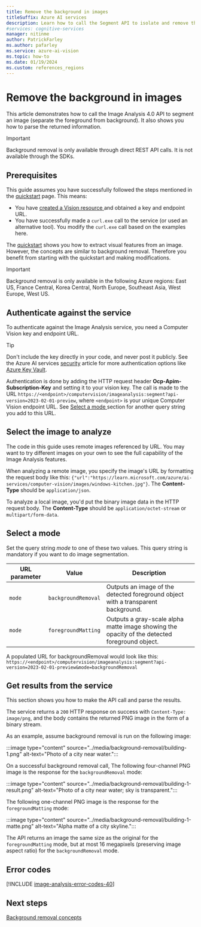 ```yaml
---
title: Remove the background in images
titleSuffix: Azure AI services
description: Learn how to call the Segment API to isolate and remove the background from images.
#services: cognitive-services
manager: nitinme
author: PatrickFarley
ms.author: pafarley
ms.service: azure-ai-vision
ms.topic: how-to
ms.date: 01/19/2024
ms.custom: references_regions
---
```


# Remove the background in images

This article demonstrates how to call the Image Analysis 4.0 API to segment an image (separate the foreground from background). It also shows you how to parse the returned information.

> [!IMPORTANT]
> Background removal is only available through direct REST API calls. It is not available through the SDKs.

## Prerequisites

This guide assumes you have successfully followed the steps mentioned in the [quickstart](../quickstarts-sdk/image-analysis-client-library-40.md) page. This means:

* You have <a href="https://portal.azure.com/#create/Microsoft.CognitiveServicesComputerVision"  title="created a Vision resource"  target="_blank">created a Vision resource </a> and obtained a key and endpoint URL.
* You have successfully made a `curl.exe` call to the service (or used an alternative tool). You modify the `curl.exe` call based on the examples here.

The [quickstart](../quickstarts-sdk/image-analysis-client-library-40.md) shows you how to extract visual features from an image. However, the concepts are similar to background removal. Therefore you benefit from starting with the quickstart and making modifications.

> [!IMPORTANT]
> Background removal is only available in the following Azure regions: East US, France Central, Korea Central, North Europe, Southeast Asia, West Europe, West US.

## Authenticate against the service

To authenticate against the Image Analysis service, you need a Computer Vision key and endpoint URL.

> [!TIP]
> Don't include the key directly in your code, and never post it publicly. See the Azure AI services [security](../../security-features.md) article for more authentication options like [Azure Key Vault](../../use-key-vault.md). 

<!--
#### [C#](#tab/csharp)

Start by creating a [VisionServiceOptions](/dotnet/api/azure.ai.vision.common.visionserviceoptions) object using one of the constructors. For example:

[!code-csharp[](~/azure-ai-vision-sdk/docs/learn.microsoft.com/csharp/image-analysis/how-to/program.cs?name=vision_service_options)]

#### [Python](#tab/python)

Start by creating a [VisionServiceOptions](/python/api/azure-ai-vision/azure.ai.vision.visionserviceoptions) object using one of the constructors. For example:

[!code-python[](~/azure-ai-vision-sdk/docs/learn.microsoft.com/python/image-analysis/how-to/main.py?name=vision_service_options)]

#### [Java](#tab/java)

Start by creating a [VisionServiceOptions](/java/api/com.azure.ai.vision.common.visionserviceoptions) object using one of the constructors. For example:

[!code-java[](~/azure-ai-vision-sdk/docs/learn.microsoft.com/java/image-analysis/how-to/ImageAnalysis.java?name=vision_service_options)]

#### [C++](#tab/cpp)

At the start of your code, use one of the static constructor methods [VisionServiceOptions::FromEndpoint](/cpp/cognitive-services/vision/service-visionserviceoptions#fromendpoint-1) to create a *VisionServiceOptions* object. For example:

[!code-cpp[](~/azure-ai-vision-sdk/docs/learn.microsoft.com/cpp/image-analysis/how-to/how-to.cpp?name=vision_service_options)]

Where we used this helper function to read the value of an environment variable:

[!code-cpp[](~/azure-ai-vision-sdk/docs/learn.microsoft.com/cpp/image-analysis/how-to/how-to.cpp?name=get_env_var)]

#### [REST API](#tab/rest)
-->

Authentication is done by adding the HTTP request header **Ocp-Apim-Subscription-Key** and setting it to your vision key. The call is made to the URL `https://<endpoint>/computervision/imageanalysis:segment?api-version=2023-02-01-preview`, where `<endpoint>` is your unique Computer Vision endpoint URL. See [Select a mode ](./background-removal.md#select-a-mode) section for another query string you add to this URL.


## Select the image to analyze

The code in this guide uses remote images referenced by URL. You may want to try different images on your own to see the full capability of the Image Analysis features.

<!--
#### [C#](#tab/csharp)

Create a new **VisionSource** object from the URL of the image you want to analyze, using the static constructor [VisionSource.FromUrl](/dotnet/api/azure.ai.vision.common.visionsource.fromurl).

[!code-csharp[](~/azure-ai-vision-sdk/docs/learn.microsoft.com/csharp/image-analysis/how-to/program.cs?name=vision_source)]

**VisionSource** implements **IDisposable**, therefore create the object with a **using** statement or explicitly call **Dispose** method after analysis completes.

> [!TIP]
> You can also analyze a local image by passing in the full-path image file name (see [VisionSource.FromFile](/dotnet/api/azure.ai.vision.common.visionsource.fromfile)), or by copying the image into the SDK's input buffer (see [VisionSource.FromImageSourceBuffer](/dotnet/api/azure.ai.vision.common.visionsource.fromimagesourcebuffer)). For more details, see [Call the Analyze API](./call-analyze-image-40.md?pivots=programming-language-csharp#select-the-image-to-analyze).

#### [Python](#tab/python)

In your script, create a new [VisionSource](/python/api/azure-ai-vision/azure.ai.vision.visionsource) object from the URL of the image you want to analyze.

[!code-python[](~/azure-ai-vision-sdk/docs/learn.microsoft.com/python/image-analysis/how-to/main.py?name=vision_source)]

> [!TIP]
> You can also analyze a local image by passing in the full-path image file name to the **VisionSource** constructor instead of the image URL (see argument name **filename**). Alternatively, you can analyze an image in a memory buffer by constructing **VisionSource** using the argument **image_source_buffer**. For more details, see [Call the Analyze API](./call-analyze-image-40.md?pivots=programming-language-python#select-the-image-to-analyze).

#### [Java](#tab/java)

Create a new **VisionSource** object from the URL of the image you want to analyze, using the static constructor [VisionSource.fromUrl](/java/api/com.azure.ai.vision.common.visionsource#com-azure-ai-vision-common-visionsource-fromurl(java-net-url)).

[!code-java[](~/azure-ai-vision-sdk/docs/learn.microsoft.com/java/image-analysis/how-to/ImageAnalysis.java?name=vision_source)]

**VisionSource** implements **AutoCloseable**, therefore create the object in a try-with-resources block, or explicitly call the **close** method on this object when you're done analyzing the image.

> [!TIP]
> You can also analyze a local image by passing in the full-path image file name (see [VisionSource.fromFile](/java/api/com.azure.ai.vision.common.visionsource#com-azure-ai-vision-common-visionsource-fromfile(java-lang-string)), or by copying the image into the SDK's input buffer (see [VisionSource.fromImageSourceBuffer](/java/api/com.azure.ai.vision.common.visionsource#com-azure-ai-vision-common-visionsource-fromimagesourcebuffer(com-azure-ai-vision-common-imagesourcebuffer))). For more details, see [Call the Analyze API](./call-analyze-image-40.md?pivots=programming-language-java#select-the-image-to-analyze).

#### [C++](#tab/cpp)

Create a new **VisionSource** object from the URL of the image you want to analyze, using the static constructor [VisionSource::FromUrl](/cpp/cognitive-services/vision/input-visionsource#fromurl).

[!code-cpp[](~/azure-ai-vision-sdk/docs/learn.microsoft.com/cpp/image-analysis/how-to/how-to.cpp?name=vision_source)]

> [!TIP]
> You can also analyze a local image by passing in the full-path image file name (see [VisionSource::FromFile](/cpp/cognitive-services/vision/input-visionsource#fromfile)), or by copying the image into the SDK's input buffer (see  [VisionSource::FromImageSourceBuffer](/cpp/cognitive-services/vision/input-visionsource#fromimagesourcebuffer)). For more details, see [Call the Analyze API](./call-analyze-image-40.md?pivots=programming-language-cpp#select-the-image-to-analyze).

#### [REST API](#tab/rest)
-->

When analyzing a remote image, you specify the image's URL by formatting the request body like this: `{"url":"https://learn.microsoft.com/azure/ai-services/computer-vision/images/windows-kitchen.jpg"}`. The **Content-Type** should be `application/json`.

To analyze a local image, you'd put the binary image data in the HTTP request body. The **Content-Type** should be `application/octet-stream` or `multipart/form-data`.



## Select a mode

<!--
### [C#](#tab/csharp)

Create a new [ImageAnalysisOptions](/dotnet/api/azure.ai.vision.imageanalysis.imageanalysisoptions) object and set the property [SegmentationMode](/dotnet/api/azure.ai.vision.imageanalysis.imageanalysisoptions.segmentationmode#azure-ai-vision-imageanalysis-imageanalysisoptions-segmentationmode). This property must be set if you want to do segmentation. See [ImageSegmentationMode](/dotnet/api/azure.ai.vision.imageanalysis.imagesegmentationmode) for supported values.

[!code-csharp[](~/azure-ai-vision-sdk/docs/learn.microsoft.com/csharp/image-analysis/segmentation/Program.cs?name=segmentation_mode)]

### [Python](#tab/python)

Create a new [ImageAnalysisOptions](/python/api/azure-ai-vision/azure.ai.vision.imageanalysisoptions) object and set the property [segmentation_mode](/python/api/azure-ai-vision/azure.ai.vision.imageanalysisoptions#azure-ai-vision-imageanalysisoptions-segmentation-mode). This property must be set if you want to do segmentation. See [ImageSegmentationMode](/python/api/azure-ai-vision/azure.ai.vision.enums.imagesegmentationmode) for supported values.

[!code-python[](~/azure-ai-vision-sdk/docs/learn.microsoft.com/python/image-analysis/segmentation/main.py?name=segmentation_mode)]

### [Java](#tab/java)

Create a new [ImageAnalysisOptions](/java/api/com.azure.ai.vision.imageanalysis.imageanalysisoptions) object and call the [setSegmentationMode](/java/api/com.azure.ai.vision.imageanalysis.imageanalysisoptions#com-azure-ai-vision-imageanalysis-imageanalysisoptions-setsegmentationmode()) method. You must call this method if you want to do segmentation. See [ImageSegmentationMode](/java/api/com.azure.ai.vision.imageanalysis.imagesegmentationmode) for supported values.

[!code-java[](~/azure-ai-vision-sdk/docs/learn.microsoft.com/java/image-analysis/segmentation/ImageAnalysis.java?name=segmentation_mode)]

### [C++](#tab/cpp)

Create a new [ImageAnalysisOptions](/cpp/cognitive-services/vision/imageanalysis-imageanalysisoptions) object and call the [SetSegmentationMode](/cpp/cognitive-services/vision/imageanalysis-imageanalysisoptions#setsegmentationmode) method. You must call this method if you want to do segmentation. See [ImageSegmentationMode](/cpp/cognitive-services/vision/azure-ai-vision-imageanalysis-namespace#enum-imagesegmentationmode) for supported values.

[!code-cpp[](~/azure-ai-vision-sdk/docs/learn.microsoft.com/cpp/image-analysis/segmentation/segmentation.cpp?name=segmentation_mode)]

### [REST](#tab/rest)
-->

Set the query string *mode* to one of these two values. This query string is mandatory if you want to do image segmentation.

|URL parameter | Value               |Description  |
|--------------|---------------------|-------------|
| `mode`       | `backgroundRemoval` | Outputs an image of the detected foreground object with a transparent background. |
| `mode`       | `foregroundMatting` | Outputs a gray-scale alpha matte image showing the opacity of the detected foreground object. |

A populated URL for backgroundRemoval would look like this: `https://<endpoint>/computervision/imageanalysis:segment?api-version=2023-02-01-preview&mode=backgroundRemoval`


## Get results from the service

This section shows you how to make the API call and parse the results.

<!--
#### [C#](#tab/csharp)

The following code calls the Image Analysis API and saves the resulting segmented image to a file named **output.png**. It also displays some metadata about the segmented image.

[!code-csharp[](~/azure-ai-vision-sdk/docs/learn.microsoft.com/csharp/image-analysis/segmentation/Program.cs?name=segment)]

**SegmentationResult** implements **IDisposable**, therefore  create the object with a **using** statement or explicitly call **Dispose** method after analysis completes.

#### [Python](#tab/python)

The following code calls the Image Analysis API and saves the resulting segmented image to a file named **output.png**. It also displays some metadata about the segmented image.

[!code-python[](~/azure-ai-vision-sdk/docs/learn.microsoft.com/python/image-analysis/segmentation/main.py?name=segment)]

#### [Java](#tab/java)

The following code calls the Image Analysis API and saves the resulting segmented image to a file named **output.png**. It also displays some metadata about the segmented image.

[!code-java[](~/azure-ai-vision-sdk/docs/learn.microsoft.com/java/image-analysis/segmentation/ImageAnalysis.java?name=segment)]

**SegmentationResult** implements **AutoCloseable**, therefore create the object in a try-with-resources block, or explicitly call the **close** method on this object when you're done analyzing the image.

#### [C++](#tab/cpp)

The following code calls the Image Analysis API and saves the resulting segmented image to a file named **output.png**. It also displays some metadata about the segmented image.

[!code-cpp[](~/azure-ai-vision-sdk/docs/learn.microsoft.com/cpp/image-analysis/segmentation/segmentation.cpp?name=segment)]

#### [REST](#tab/rest)
-->

The service returns a `200` HTTP response on success with `Content-Type: image/png`, and the body contains the returned PNG image in the form of a binary stream.


As an example, assume background removal is run on the following image:

:::image type="content" source="../media/background-removal/building-1.png" alt-text="Photo of a city near water.":::

On a successful background removal call, The following four-channel PNG image is the response for the `backgroundRemoval` mode:

:::image type="content" source="../media/background-removal/building-1-result.png" alt-text="Photo of a city near water; sky is transparent.":::

The following one-channel PNG image is the response for the `foregroundMatting` mode:

:::image type="content" source="../media/background-removal/building-1-matte.png" alt-text="Alpha matte of a city skyline.":::

The API returns an image the same size as the original for the `foregroundMatting` mode, but at most 16 megapixels (preserving image aspect ratio) for the `backgroundRemoval` mode.

## Error codes

[!INCLUDE [image-analysis-error-codes-40](../includes/image-analysis-error-codes-40.md)]



## Next steps

[Background removal concepts](../concept-background-removal.md)


